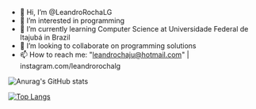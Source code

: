 - 👋 Hi, I’m @LeandroRochaLG
- 👀 I’m interested in programming
- 🌱 I’m currently learning Computer Science at Universidade Federal de Itajubá in Brazil
- 💞️ I’m looking to collaborate on programming solutions
- 📫 How to reach me: "leandrochaju@hotmail.com" | instagram.com/leandrorochalg

![Anurag's GitHub stats](https://github-readme-stats.vercel.app/api?username=leandrorochalg&theme=transparent&show_icons=true)

[![Top Langs](https://github-readme-stats.vercel.app/api/top-langs/?username=leandrorochalg&size_weight=0.5&count_weight=0.5)](https://github.com/anuraghazra/github-readme-stats)

<!---
LeandroRochaLG/LeandroRochaLG is a ✨ special ✨ repository because its `README.md` (this file) appears on your GitHub profile.
You can click the Preview link to take a look at your changes.
--->
